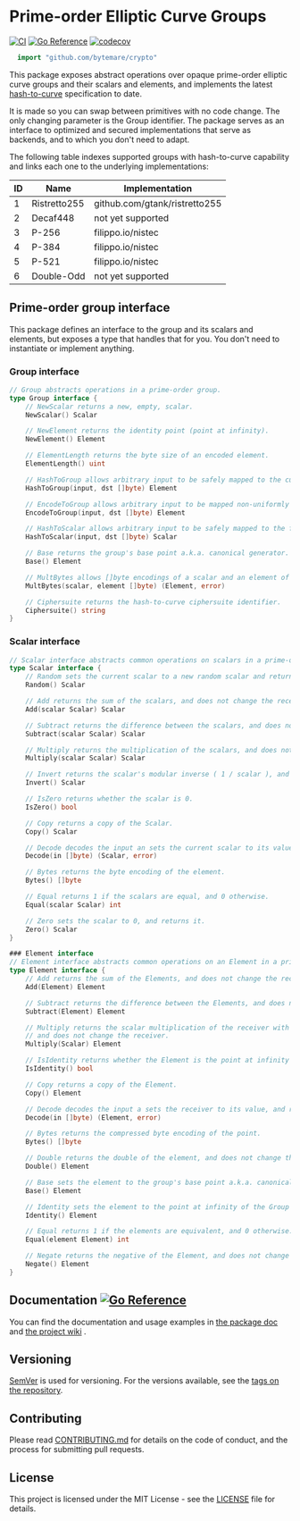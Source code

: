 # Prime-order Elliptic Curve Groups
[![CI](https://github.com/bytemare/crypto/actions/workflows/ci.yml/badge.svg)](https://github.com/bytemare/crypto/actions/workflows/ci.yml)
[![Go Reference](https://pkg.go.dev/badge/github.com/bytemare/crypto.svg)](https://pkg.go.dev/github.com/bytemare/crypto)
[![codecov](https://codecov.io/gh/bytemare/crypto/branch/main/graph/badge.svg?token=5bQfB0OctA)](https://codecov.io/gh/bytemare/crypto)

```Go
  import "github.com/bytemare/crypto"
```

This package exposes abstract operations over opaque prime-order elliptic curve groups and their scalars and elements,
and implements the latest [hash-to-curve](https://datatracker.ietf.org/doc/draft-irtf-cfrg-hash-to-curve) specification
to date.

It is made so you can swap between primitives with no code change. The only changing parameter is the Group identifier.
The package serves as an interface to optimized and secured implementations that serve as backends, and to which you
don't need to adapt.

The following table indexes supported groups with hash-to-curve capability and links each one to the underlying implementations:

| ID  | Name         | Implementation                |
|-----|--------------|-------------------------------|
| 1   | Ristretto255 | github.com/gtank/ristretto255 |
| 2   | Decaf448     | not yet supported             |
| 3   | P-256        | filippo.io/nistec             |
| 4   | P-384        | filippo.io/nistec             |
| 5   | P-521        | filippo.io/nistec             |
| 6   | Double-Odd   | not yet supported             |

## Prime-order group interface

This package defines an interface to the group and its scalars and elements, but exposes a type that handles that for
you. You don't need to instantiate or implement anything.

### Group interface

```Go
// Group abstracts operations in a prime-order group.
type Group interface {
    // NewScalar returns a new, empty, scalar.
    NewScalar() Scalar

	// NewElement returns the identity point (point at infinity).
	NewElement() Element

	// ElementLength returns the byte size of an encoded element.
	ElementLength() uint

	// HashToGroup allows arbitrary input to be safely mapped to the curve of the Group.
	HashToGroup(input, dst []byte) Element

	// EncodeToGroup allows arbitrary input to be mapped non-uniformly to points in the Group.
	EncodeToGroup(input, dst []byte) Element

	// HashToScalar allows arbitrary input to be safely mapped to the field.
	HashToScalar(input, dst []byte) Scalar

	// Base returns the group's base point a.k.a. canonical generator.
	Base() Element

	// MultBytes allows []byte encodings of a scalar and an element of the Group to be multiplied.
	MultBytes(scalar, element []byte) (Element, error)

	// Ciphersuite returns the hash-to-curve ciphersuite identifier.
	Ciphersuite() string
}
```

### Scalar interface

```Go
// Scalar interface abstracts common operations on scalars in a prime-order Group.
type Scalar interface {
    // Random sets the current scalar to a new random scalar and returns it.
    Random() Scalar

	// Add returns the sum of the scalars, and does not change the receiver.
	Add(scalar Scalar) Scalar

	// Subtract returns the difference between the scalars, and does not change the receiver.
	Subtract(scalar Scalar) Scalar

	// Multiply returns the multiplication of the scalars, and does not change the receiver.
	Multiply(scalar Scalar) Scalar

	// Invert returns the scalar's modular inverse ( 1 / scalar ), and does not change the receiver.
	Invert() Scalar

	// IsZero returns whether the scalar is 0.
	IsZero() bool

	// Copy returns a copy of the Scalar.
	Copy() Scalar

	// Decode decodes the input an sets the current scalar to its value, and returns it.
	Decode(in []byte) (Scalar, error)

	// Bytes returns the byte encoding of the element.
	Bytes() []byte

	// Equal returns 1 if the scalars are equal, and 0 otherwise.
	Equal(scalar Scalar) int

	// Zero sets the scalar to 0, and returns it.
	Zero() Scalar
}
```

```Go
### Element interface
// Element interface abstracts common operations on an Element in a prime-order Group.
type Element interface {
    // Add returns the sum of the Elements, and does not change the receiver.
    Add(Element) Element

	// Subtract returns the difference between the Elements, and does not change the receiver.
	Subtract(Element) Element

	// Multiply returns the scalar multiplication of the receiver with the given Scalar,
	// and does not change the receiver.
	Multiply(Scalar) Element

	// IsIdentity returns whether the Element is the point at infinity of the Group's underlying curve.
	IsIdentity() bool

	// Copy returns a copy of the Element.
	Copy() Element

	// Decode decodes the input a sets the receiver to its value, and returns it.
	Decode(in []byte) (Element, error)

	// Bytes returns the compressed byte encoding of the point.
	Bytes() []byte

	// Double returns the double of the element, and does not change the receiver.
	Double() Element

	// Base sets the element to the group's base point a.k.a. canonical generator.
	Base() Element

	// Identity sets the element to the point at infinity of the Group's underlying curve.
	Identity() Element

	// Equal returns 1 if the elements are equivalent, and 0 otherwise.
	Equal(element Element) int

	// Negate returns the negative of the Element, and does not change the receiver.
	Negate() Element
}
```

## Documentation [![Go Reference](https://pkg.go.dev/badge/github.com/bytemare/crypto.svg)](https://pkg.go.dev/github.com/bytemare/crypto)

You can find the documentation and usage examples in [the package doc](https://pkg.go.dev/github.com/bytemare/crypto) and [the project wiki](https://github.com/bytemare/crypto/wiki) .

## Versioning

[SemVer](http://semver.org) is used for versioning. For the versions available, see the [tags on the repository](https://github.com/bytemare/crypto/tags).

## Contributing

Please read [CONTRIBUTING.md](.github/CONTRIBUTING.md) for details on the code of conduct, and the process for submitting pull requests.

## License

This project is licensed under the MIT License - see the [LICENSE](LICENSE) file for details.
